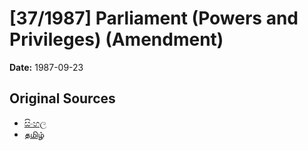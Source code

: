 # [37/1987] Parliament (Powers and Privileges) (Amendment)

**Date:** 1987-09-23

## Original Sources

- [සිංහල](https://documents.gov.lk/view/acts/1987/9/37-1987_S.pdf)
- [தமிழ்](https://documents.gov.lk/view/acts/1987/9/37-1987_T.pdf)
